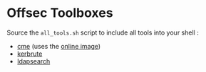 # Offsec Toolboxes

Source the `all_tools.sh` script to include all tools into your shell :

* [cme](https://github.com/Porchetta-Industries/CrackMapExec) (uses the [online image](https://hub.docker.com/r/byt3bl33d3r/crackmapexec))
* [kerbrute](https://github.com/TarlogicSecurity/kerbrute)
* [ldapsearch](https://www.openldap.org/software/man.cgi?query=ldapsearch&apropos=0&sektion=0&manpath=OpenLDAP+2.6-Release&arch=default&format=html)
